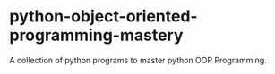 # python-object-oriented-programming-mastery
A collection of python programs to master python OOP Programming. 
